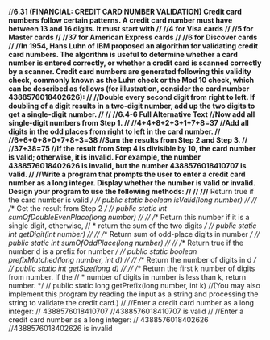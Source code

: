 //**6.31 (FINANCIAL: CREDIT CARD NUMBER VALIDATION) Credit card numbers follow certain patterns. A credit card number must have between 13 and 16 digits. It must start with
//
//4 for Visa cards
//
//5 for Master cards
//
//37 for American Express cards
//
//6 for Discover cards
//
//In 1954, Hans Luhn of IBM proposed an algorithm for validating credit card numbers. The algorithm is useful to determine whether a card number is entered correctly, or whether a credit card is scanned correctly by a scanner. Credit card numbers are generated following this validity check, commonly known as the Luhn check or the Mod 10 check, which can be described as follows (for illustration, consider the card number 4388576018402626):
//
//Double every second digit from right to left. If doubling of a digit results in a two-digit number, add up the two digits to get a single-digit number.
//
//
//6.4-6 Full Alternative Text
//Now add all single-digit numbers from Step 1.
//
//4+4+8+2+3+1+7+8=37
//Add all digits in the odd places from right to left in the card number.
//
//6+6+0+8+0+7+8+3=38
//Sum the results from Step 2 and Step 3.
//
//37+38=75
//If the result from Step 4 is divisible by 10, the card number is valid; otherwise, it is invalid. For example, the number 4388576018402626 is invalid, but the number 4388576018410707 is valid.
//
//Write a program that prompts the user to enter a credit card number as a long integer. Display whether the number is valid or invalid. Design your program to use the following methods:
//
//
///** Return true if the card number is valid */
//  public static boolean isValid(long number)
//
//  /** Get the result from Step 2 */
//  public static int sumOfDoubleEvenPlace(long number)
//
//  /** Return this number if it is a single digit, otherwise,
//   * return the sum of the two digits */
//  public static int getDigit(int number)
//
//  /** Return sum of odd-place digits in number */
//  public static int sumOfOddPlace(long number)
//
//  /** Return true if the number d is a prefix for number */
//  public static boolean prefixMatched(long number, int d)
//
//  /** Return the number of digits in d */
//  public static int getSize(long d)
//
//  /** Return the first k number of digits from number. If the
//   * number of digits in number is less than k, return number. */
//  public static long getPrefix(long number, int k)
//(You may also implement this program by reading the input as a string and processing the string to validate the credit card.)
//
//Enter a credit card number as a long integer:
//  4388576018410707 
//4388576018410707 is valid
//
//Enter a credit card number as a long integer:
//  4388576018402626  
//4388576018402626 is invalid
